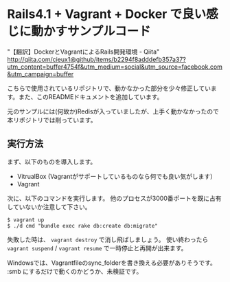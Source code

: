 # Rails4.1 + Vagrant + Docker で良い感じに動かすサンプルコード

"【翻訳】DockerとVagrantによるRails開発環境 - Qiita" http://qiita.com/cieux1@github/items/b2294f8adddefb357a37?utm_content=buffer4754f&utm_medium=social&utm_source=facebook.com&utm_campaign=buffer

こちらで使用されているリポジトリで、動かなかった部分を少々修正しています。また、このREADMEドキュメントを追加しています。

元のサンプルには(何故か)Redisが入っていましたが、上手く動かなかったので本リポジトリでは削っています。


## 実行方法

まず、以下のものを導入します。

* VitrualBox (Vagrantがサポートしているものなら何でも良い気がします）
* Vagrant

次に、以下のコマンドを実行します。
他のプロセスが3000番ポートを既に占有していないか注意して下さい。

```
$ vagrant up
$ ./d cmd "bundle exec rake db:create db:migrate"
```

失敗した時は、 ```vagrant destroy``` で消し飛ばしましょう。 使い終わったら ```vagrant suspend``` / ```vagrant resume``` で一時停止と再開が出来ます。

Windowsでは、Vagrantfileのsync_folderを書き換える必要がありそうです。 :smb にするだけで動くのかどうか、未検証です。
